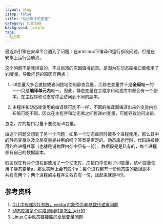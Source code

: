 ```yaml
---
layout: blog
istop: false
title: "动态库中的变量"
category: 知识归纳
background: purple
tags:
- 动态库
---
```


最近新引擎在安卓平台遇到了问题：在armlinux下编译和运行都没问题，但是在安卓上运行会崩溃。

这个问题不是我排查的，不过崩溃的原因值得记录。是因为在动态库接口里使用了stl变量。导致问题的原因有两点：

1. stl变量大多会直接或者间接地使用静态变量，而静态变量并不是**全局**唯一的——只是**编译单元内**唯一。因此，静态变量在主程序和动态库中都会有一个副本。​在主程序和动态库中会访问到不同的副本。

2. 主程序和动态库使用的编译器可能不一样，不同的编译器编译出来的变量内存布局可能不同。因此在主程序和动态库之间传递stl变量，可能导致访问出错。

总之，库的接口尽量不要使用stl变量。

由这个问题又想到了另一个问题：如果一个动态库同时被多个进程使用，那么其中的静态变量以及全局变量是共用的吗？答案是否定的。动态库运行时，代码段被使用的各进程共享（也就是说物理内存中只有一份），数据段是是私有的，每个进程都有自己的数据副本。

假设现在有两个进程都使用了一个动态库，库接口中使用了stl变量，该stl变量使用了静态变量a，那么实际上会有四个a：每个进程都有一份动态库的数据副本，共有有两个；两个进程的主程序又各自有一份，加起来就是4份。

## 参考资料
1. [DLL中传递STL参数，vector对象作为dll参数传递等问题](https://www.cnblogs.com/lidabo/p/3300327.html)
2. [动态库被多个程度调用时是怎么运行的](https://bbs.csdn.net/topics/390164829)
3. [Linux C中动态链接库的全局变量问题](https://blog.csdn.net/weixin_40776947/article/details/105929690)

